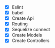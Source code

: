 - [x] Eslint
- [x] babel
- [x] Create Api
- [x] Routing
- [x] Sequelize connect
- [x] Create Models
- [x] Create Controllers